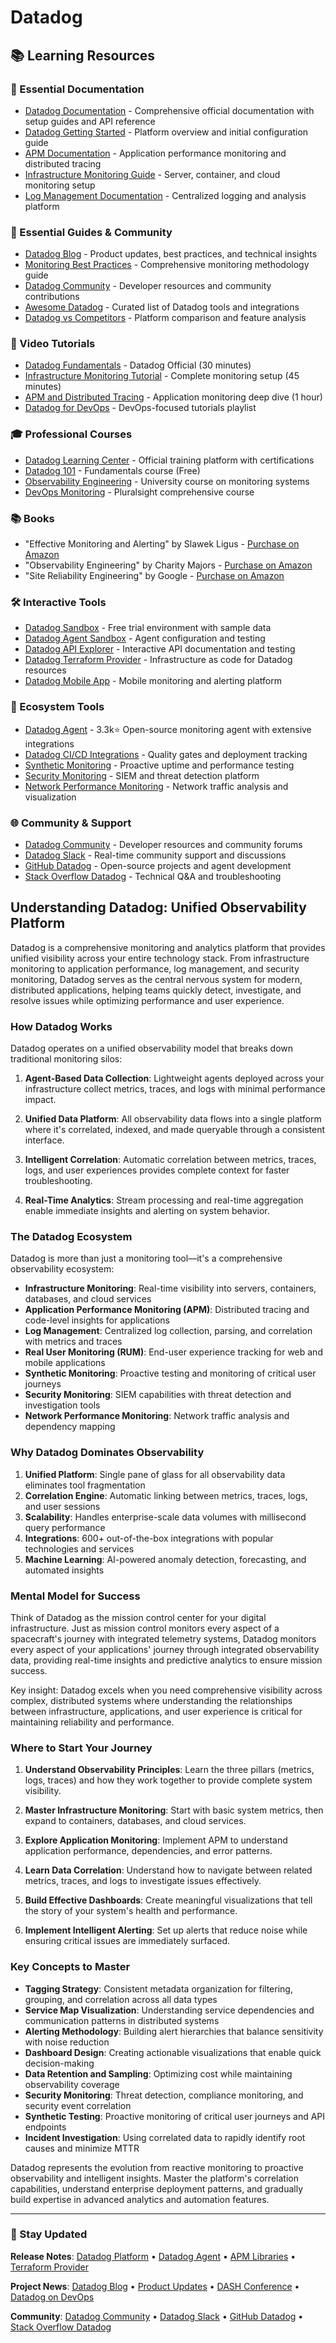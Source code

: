 # Datadog

## 📚 Learning Resources

### 📖 Essential Documentation
- [Datadog Documentation](https://docs.datadoghq.com/) - Comprehensive official documentation with setup guides and API reference
- [Datadog Getting Started](https://docs.datadoghq.com/getting_started/) - Platform overview and initial configuration guide
- [APM Documentation](https://docs.datadoghq.com/tracing/) - Application performance monitoring and distributed tracing
- [Infrastructure Monitoring Guide](https://docs.datadoghq.com/infrastructure/) - Server, container, and cloud monitoring setup
- [Log Management Documentation](https://docs.datadoghq.com/logs/) - Centralized logging and analysis platform

### 📝 Essential Guides & Community
- [Datadog Blog](https://www.datadoghq.com/blog/) - Product updates, best practices, and technical insights
- [Monitoring Best Practices](https://www.datadoghq.com/blog/monitoring-101-collecting-data/) - Comprehensive monitoring methodology guide
- [Datadog Community](https://datadoghq.dev/) - Developer resources and community contributions
- [Awesome Datadog](https://github.com/DataDog/awesome-datadog) - Curated list of Datadog tools and integrations
- [Datadog vs Competitors](https://www.datadoghq.com/product/competitive-comparison/) - Platform comparison and feature analysis

### 🎥 Video Tutorials
- [Datadog Fundamentals](https://www.youtube.com/watch?v=mNZ4fzJseGk) - Datadog Official (30 minutes)
- [Infrastructure Monitoring Tutorial](https://www.youtube.com/watch?v=8UY6OYMjfwA) - Complete monitoring setup (45 minutes)
- [APM and Distributed Tracing](https://www.youtube.com/watch?v=DIL2lltqGQE) - Application monitoring deep dive (1 hour)
- [Datadog for DevOps](https://www.youtube.com/playlist?list=PLdh-RwQzDsaM0m_C6jzfhm4b8EFh8c7nF) - DevOps-focused tutorials playlist

### 🎓 Professional Courses
- [Datadog Learning Center](https://learn.datadoghq.com/) - Official training platform with certifications
- [Datadog 101](https://learn.datadoghq.com/courses/dd-101) - Fundamentals course (Free)
- [Observability Engineering](https://www.coursera.org/learn/observability-monitoring) - University course on monitoring systems
- [DevOps Monitoring](https://www.pluralsight.com/courses/infrastructure-monitoring-datadog) - Pluralsight comprehensive course

### 📚 Books
- "Effective Monitoring and Alerting" by Slawek Ligus - [Purchase on Amazon](https://www.amazon.com/Effective-Monitoring-Alerting-Slawek-Ligus/dp/1449333524)
- "Observability Engineering" by Charity Majors - [Purchase on Amazon](https://www.amazon.com/Observability-Engineering-Achieving-Production-Excellence/dp/1492076449)
- "Site Reliability Engineering" by Google - [Purchase on Amazon](https://www.amazon.com/Site-Reliability-Engineering-Production-Systems/dp/149192912X)

### 🛠️ Interactive Tools
- [Datadog Sandbox](https://app.datadoghq.com/signup) - Free trial environment with sample data
- [Datadog Agent Sandbox](https://app.datadoghq.com/account/settings/agent/latest) - Agent configuration and testing
- [Datadog API Explorer](https://docs.datadoghq.com/api/latest/) - Interactive API documentation and testing
- [Datadog Terraform Provider](https://registry.terraform.io/providers/DataDog/datadog/latest) - Infrastructure as code for Datadog resources
- [Datadog Mobile App](https://www.datadoghq.com/mobile/) - Mobile monitoring and alerting platform

### 🚀 Ecosystem Tools
- [Datadog Agent](https://github.com/DataDog/datadog-agent) - 3.3k⭐ Open-source monitoring agent with extensive integrations
- [Datadog CI/CD Integrations](https://docs.datadoghq.com/continuous_integration/) - Quality gates and deployment tracking
- [Synthetic Monitoring](https://docs.datadoghq.com/synthetics/) - Proactive uptime and performance testing
- [Security Monitoring](https://docs.datadoghq.com/security_platform/) - SIEM and threat detection platform
- [Network Performance Monitoring](https://docs.datadoghq.com/network_monitoring/) - Network traffic analysis and visualization

### 🌐 Community & Support
- [Datadog Community](https://datadoghq.dev/) - Developer resources and community forums
- [Datadog Slack](https://chat.datadoghq.com/) - Real-time community support and discussions
- [GitHub Datadog](https://github.com/DataDog) - Open-source projects and agent development
- [Stack Overflow Datadog](https://stackoverflow.com/questions/tagged/datadog) - Technical Q&A and troubleshooting

## Understanding Datadog: Unified Observability Platform

Datadog is a comprehensive monitoring and analytics platform that provides unified visibility across your entire technology stack. From infrastructure monitoring to application performance, log management, and security monitoring, Datadog serves as the central nervous system for modern, distributed applications, helping teams quickly detect, investigate, and resolve issues while optimizing performance and user experience.

### How Datadog Works

Datadog operates on a unified observability model that breaks down traditional monitoring silos:

1. **Agent-Based Data Collection**: Lightweight agents deployed across your infrastructure collect metrics, traces, and logs with minimal performance impact.

2. **Unified Data Platform**: All observability data flows into a single platform where it's correlated, indexed, and made queryable through a consistent interface.

3. **Intelligent Correlation**: Automatic correlation between metrics, traces, logs, and user experiences provides complete context for faster troubleshooting.

4. **Real-Time Analytics**: Stream processing and real-time aggregation enable immediate insights and alerting on system behavior.

### The Datadog Ecosystem

Datadog is more than just a monitoring tool—it's a comprehensive observability ecosystem:

- **Infrastructure Monitoring**: Real-time visibility into servers, containers, databases, and cloud services
- **Application Performance Monitoring (APM)**: Distributed tracing and code-level insights for applications
- **Log Management**: Centralized log collection, parsing, and correlation with metrics and traces
- **Real User Monitoring (RUM)**: End-user experience tracking for web and mobile applications
- **Synthetic Monitoring**: Proactive testing and monitoring of critical user journeys
- **Security Monitoring**: SIEM capabilities with threat detection and investigation tools
- **Network Performance Monitoring**: Network traffic analysis and dependency mapping

### Why Datadog Dominates Observability

1. **Unified Platform**: Single pane of glass for all observability data eliminates tool fragmentation
2. **Correlation Engine**: Automatic linking between metrics, traces, logs, and user sessions
3. **Scalability**: Handles enterprise-scale data volumes with millisecond query performance
4. **Integrations**: 600+ out-of-the-box integrations with popular technologies and services
5. **Machine Learning**: AI-powered anomaly detection, forecasting, and automated insights

### Mental Model for Success

Think of Datadog as the mission control center for your digital infrastructure. Just as mission control monitors every aspect of a spacecraft's journey with integrated telemetry systems, Datadog monitors every aspect of your applications' journey through integrated observability data, providing real-time insights and predictive analytics to ensure mission success.

Key insight: Datadog excels when you need comprehensive visibility across complex, distributed systems where understanding the relationships between infrastructure, applications, and user experience is critical for maintaining reliability and performance.

### Where to Start Your Journey

1. **Understand Observability Principles**: Learn the three pillars (metrics, logs, traces) and how they work together to provide complete system visibility.

2. **Master Infrastructure Monitoring**: Start with basic system metrics, then expand to containers, databases, and cloud services.

3. **Explore Application Monitoring**: Implement APM to understand application performance, dependencies, and error patterns.

4. **Learn Data Correlation**: Understand how to navigate between related metrics, traces, and logs to investigate issues effectively.

5. **Build Effective Dashboards**: Create meaningful visualizations that tell the story of your system's health and performance.

6. **Implement Intelligent Alerting**: Set up alerts that reduce noise while ensuring critical issues are immediately surfaced.

### Key Concepts to Master

- **Tagging Strategy**: Consistent metadata organization for filtering, grouping, and correlation across all data types
- **Service Map Visualization**: Understanding service dependencies and communication patterns in distributed systems
- **Alerting Methodology**: Building alert hierarchies that balance sensitivity with noise reduction
- **Dashboard Design**: Creating actionable visualizations that enable quick decision-making
- **Data Retention and Sampling**: Optimizing cost while maintaining observability coverage
- **Security Monitoring**: Threat detection, compliance monitoring, and security event correlation
- **Synthetic Testing**: Proactive monitoring of critical user journeys and API endpoints
- **Incident Investigation**: Using correlated data to rapidly identify root causes and minimize MTTR

Datadog represents the evolution from reactive monitoring to proactive observability and intelligent insights. Master the platform's correlation capabilities, understand enterprise deployment patterns, and gradually build expertise in advanced analytics and automation features.

---

### 📡 Stay Updated

**Release Notes**: [Datadog Platform](https://docs.datadoghq.com/releases/) • [Datadog Agent](https://github.com/DataDog/datadog-agent/releases) • [APM Libraries](https://docs.datadoghq.com/tracing/setup_overview/setup/nodejs/) • [Terraform Provider](https://github.com/DataDog/terraform-provider-datadog/releases)

**Project News**: [Datadog Blog](https://www.datadoghq.com/blog/) • [Product Updates](https://www.datadoghq.com/blog/engineering/) • [DASH Conference](https://www.dashcon.io/) • [Datadog on DevOps](https://www.datadoghq.com/blog/tag/devops/)

**Community**: [Datadog Community](https://datadoghq.dev/) • [Datadog Slack](https://chat.datadoghq.com/) • [GitHub Datadog](https://github.com/DataDog) • [Stack Overflow Datadog](https://stackoverflow.com/questions/tagged/datadog)